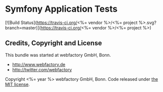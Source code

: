 # Symfony Application Tests #

[![Build Status](https://travis-ci.org/<%= vendor %>/<%= project %>.svg?branch=master)](https://travis-ci.org/<%= vendor %>/<%= project %>)

## Credits, Copyright and License ##

This bundle was started at webfactory GmbH, Bonn.

- <http://www.webfactory.de>
- <http://twitter.com/webfactory>

Copyright <%= year %> webfactory GmbH, Bonn. Code released under [the MIT license](LICENSE).

